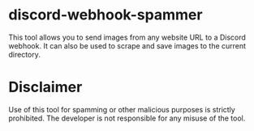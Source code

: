 # discord-webhook-spammer

This tool allows you to send images from any website URL to a Discord webhook. It can also be used to scrape and save images to the current directory.

# Disclaimer

Use of this tool for spamming or other malicious purposes is strictly prohibited. The developer is not responsible for any misuse of the tool.
